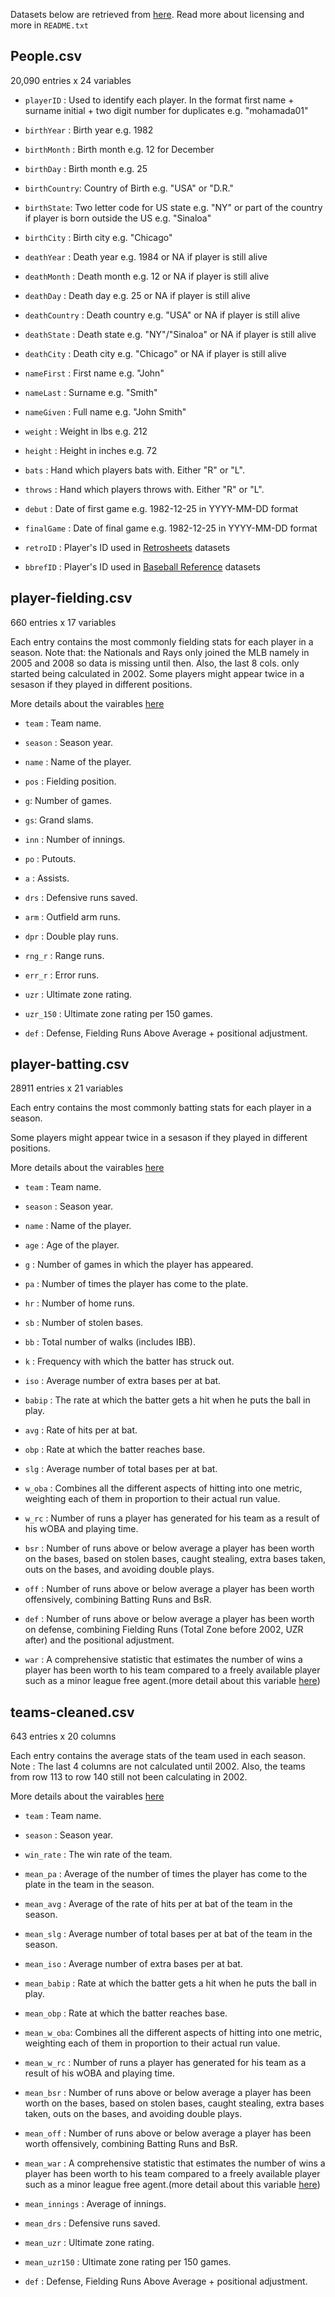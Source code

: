 Datasets below are retrieved from [here](http://chadwick-bureau.com/).
Read more about licensing and more in `README.txt`


## People.csv

20,090 entries x 24 variables

- `playerID` : Used to identify each player. In the format first name +
               surname initial + two digit number for duplicates e.g. "mohamada01"

- `birthYear` : Birth year e.g. 1982

- `birthMonth` : Birth month e.g. 12 for December

- `birthDay` : Birth month e.g. 25

- `birthCountry`: Country of Birth e.g. "USA" or "D.R."

- `birthState`: Two letter code for US state e.g. "NY" or part of the country if
                player is born outside the US e.g. "Sinaloa"

- `birthCity` : Birth city e.g. "Chicago"

- `deathYear` : Death year e.g. 1984 or NA if player is still alive

- `deathMonth` : Death month e.g. 12 or NA if player is still alive

- `deathDay` : Death day e.g. 25 or NA if player is still alive

- `deathCountry` : Death country e.g. "USA" or NA if player is still alive

- `deathState` : Death state e.g. "NY"/"Sinaloa" or NA if player is still alive

- `deathCity` : Death city e.g. "Chicago" or NA if player is still alive

- `nameFirst` : First name e.g. "John"

- `nameLast` : Surname e.g. "Smith"

- `nameGiven` : Full name e.g. "John Smith"

- `weight` : Weight in lbs e.g. 212

- `height` : Height in inches e.g. 72

- `bats` : Hand which players bats with. Either "R" or "L".

- `throws` : Hand which players throws with. Either "R" or "L". 

- `debut` : Date of first game e.g. 1982-12-25 in YYYY-MM-DD format

- `finalGame` : Date of final game e.g. 1982-12-25 in YYYY-MM-DD format

- `retroID` : Player's ID used in [Retrosheets](https://www.retrosheet.org/) datasets

- `bbrefID` : Player's ID used in [Baseball Reference](https://www.baseball-reference.com/) datasets

## player-fielding.csv

660 entries x 17 variables

Each entry contains the most commonly fielding stats for each player in a season.
Note that: the Nationals and Rays only joined the MLB namely in 2005 and 2008 so
data is missing until then. Also, the last 8 cols. only started being calculated in 2002.
Some players might appear twice in a sesason if they played in different positions.


More details about the vairables [here](https://blogs.fangraphs.com/glossary/)

- `team` : Team name.

- `season` : Season year.

- `name` : Name of the player.

- `pos` : Fielding position.

- `g`: Number of games.

- `gs`: Grand slams.

- `inn` : Number of innings.

- `po` :  Putouts.

- `a` : Assists.

- `drs` : Defensive runs saved.

- `arm` : Outfield arm runs.

- `dpr` : Double play runs.

- `rng_r` : Range runs.

- `err_r` : Error runs.

- `uzr` : Ultimate zone rating.

- `uzr_150` : Ultimate zone rating per 150 games.

- `def` : Defense, Fielding Runs Above Average + positional adjustment.

## player-batting.csv

28911 entries x 21 variables

Each entry contains the most commonly batting stats for each player in a season.

Some players might appear twice in a sesason if they played in different positions.


More details about the vairables [here](https://blogs.fangraphs.com/glossary/)

- `team` : Team name.

- `season` : Season year.

- `name` : Name of the player.

- `age` : Age of the player.

- `g` : Number of games in which the player has appeared.

- `pa` : Number of times the player has come to the plate.

- `hr` : Number of home runs.

- `sb` : Number of stolen bases.

- `bb` : Total number of walks (includes IBB).

- `k` : Frequency with which the batter has struck out.

- `iso` : Average number of extra bases per at bat.

- `babip` : The rate at which the batter gets a hit when he puts the ball in play.

- `avg` : Rate of hits per at bat.

- `obp` : Rate at which the batter reaches base.

- `slg` : Average number of total bases per at bat.

- `w_oba` : Combines all the different aspects of hitting into one metric, weighting each of them in proportion to their actual run value.

- `w_rc` : Number of runs a player has generated for his team as a result of his wOBA and playing time.

- `bsr` : Number of runs above or below average a player has been worth on the bases, based on stolen bases, caught stealing, extra bases taken, outs on the bases, and avoiding double plays.

- `off` : Number of runs above or below average a player has been worth offensively, combining Batting Runs and BsR.

- `def` : Number of runs above or below average a player has been worth on defense, combining Fielding Runs (Total Zone before 2002, UZR after) and the positional adjustment.

- `war` :  A comprehensive statistic that estimates the number of wins a player has been worth to his team compared to a freely available player such as a minor league free agent.(more detail about this variable [here](https://library.fangraphs.com/war/war-position-players/))

## teams-cleaned.csv

643 entries x 20 columns

Each entry contains the average stats of the team used in each season.
Note : The last 4 columns are not calculated until 2002. Also, the teams from row 113 to row 140 still not been calculating in 2002.

More details about the vairables [here](https://blogs.fangraphs.com/glossary/)

- `team` : Team name.

- `season` : Season year.

- `win_rate` : The win rate of the team.

- `mean_pa` : Average of the number of times the player has come to the plate in the team in the season.

- `mean_avg` : Average of the rate of hits per at bat of the team in the season.

- `mean_slg` : Average number of total bases per at bat of the team in the season.

- `mean_iso` : Average number of extra bases per at bat.

- `mean_babip` : Rate at which the batter gets a hit when he puts the ball in play.

- `mean_obp` : Rate at which the batter reaches base.

- `mean_w_oba`: Combines all the different aspects of hitting into one metric, weighting each of them in proportion to their actual run value.

- `mean_w_rc` : Number of runs a player has generated for his team as a result of his wOBA and playing time.

- `mean_bsr` : Number of runs above or below average a player has been worth on the bases, based on stolen bases, caught stealing, extra bases taken, outs on the bases, and avoiding double plays.

- `mean_off` : Number of runs above or below average a player has been worth offensively, combining Batting Runs and BsR.

- `mean_war` : A comprehensive statistic that estimates the number of wins a player has been worth to his team compared to a freely available player such as a minor league free agent.(more detail about this variable [here](https://library.fangraphs.com/war/war-position-players/))

- `mean_innings` : Average of innings.

- `mean_drs` : Defensive runs saved.

- `mean_uzr` : Ultimate zone rating.

- `mean_uzr150` : Ultimate zone rating per 150 games.

- `def` : Defense, Fielding Runs Above Average + positional adjustment.













